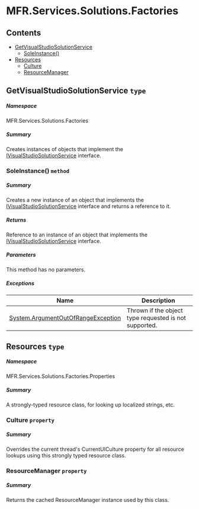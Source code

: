 <a name='assembly'></a>
# MFR.Services.Solutions.Factories

## Contents

- [GetVisualStudioSolutionService](#T-MFR-Services-Solutions-Factories-GetVisualStudioSolutionService 'MFR.Services.Solutions.Factories.GetVisualStudioSolutionService')
  - [SoleInstance()](#M-MFR-Services-Solutions-Factories-GetVisualStudioSolutionService-SoleInstance 'MFR.Services.Solutions.Factories.GetVisualStudioSolutionService.SoleInstance')
- [Resources](#T-MFR-Services-Solutions-Factories-Properties-Resources 'MFR.Services.Solutions.Factories.Properties.Resources')
  - [Culture](#P-MFR-Services-Solutions-Factories-Properties-Resources-Culture 'MFR.Services.Solutions.Factories.Properties.Resources.Culture')
  - [ResourceManager](#P-MFR-Services-Solutions-Factories-Properties-Resources-ResourceManager 'MFR.Services.Solutions.Factories.Properties.Resources.ResourceManager')

<a name='T-MFR-Services-Solutions-Factories-GetVisualStudioSolutionService'></a>
## GetVisualStudioSolutionService `type`

##### Namespace

MFR.Services.Solutions.Factories

##### Summary

Creates instances of objects that implement the
[IVisualStudioSolutionService](#T-MFR-Services-Solutions-Interfaces-IVisualStudioSolutionService 'MFR.Services.Solutions.Interfaces.IVisualStudioSolutionService')
interface.

<a name='M-MFR-Services-Solutions-Factories-GetVisualStudioSolutionService-SoleInstance'></a>
### SoleInstance() `method`

##### Summary

Creates a new instance of an object that implements the
[IVisualStudioSolutionService](#T-MFR-Services-Solutions-Interfaces-IVisualStudioSolutionService 'MFR.Services.Solutions.Interfaces.IVisualStudioSolutionService')
interface and returns a reference to it.

##### Returns

Reference to an instance of an object that implements the
[IVisualStudioSolutionService](#T-MFR-Services-Solutions-Interfaces-IVisualStudioSolutionService 'MFR.Services.Solutions.Interfaces.IVisualStudioSolutionService')
interface.

##### Parameters

This method has no parameters.

##### Exceptions

| Name | Description |
| ---- | ----------- |
| [System.ArgumentOutOfRangeException](http://msdn.microsoft.com/query/dev14.query?appId=Dev14IDEF1&l=EN-US&k=k:System.ArgumentOutOfRangeException 'System.ArgumentOutOfRangeException') | Thrown if the object type requested is not supported. |

<a name='T-MFR-Services-Solutions-Factories-Properties-Resources'></a>
## Resources `type`

##### Namespace

MFR.Services.Solutions.Factories.Properties

##### Summary

A strongly-typed resource class, for looking up localized strings, etc.

<a name='P-MFR-Services-Solutions-Factories-Properties-Resources-Culture'></a>
### Culture `property`

##### Summary

Overrides the current thread's CurrentUICulture property for all
  resource lookups using this strongly typed resource class.

<a name='P-MFR-Services-Solutions-Factories-Properties-Resources-ResourceManager'></a>
### ResourceManager `property`

##### Summary

Returns the cached ResourceManager instance used by this class.
